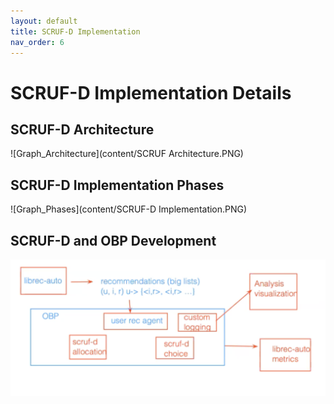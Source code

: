 ```yaml
---
layout: default
title: SCRUF-D Implementation
nav_order: 6
---
```


# SCRUF-D Implementation Details

## SCRUF-D Architecture
![Graph_Architecture](content/SCRUF Architecture.PNG)

## SCRUF-D Implementation Phases
![Graph_Phases](content/SCRUF-D Implementation.PNG)

## SCRUF-D and OBP Development
![Graph_Dev](content/librec-auto-OBP-SCRUF-D.png)
